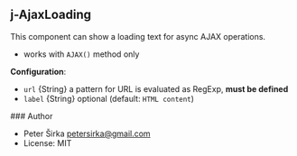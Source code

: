 ## j-AjaxLoading

This component can show a loading text for async AJAX operations.

- works with `AJAX()` method only

__Configuration__:

- `url` {String} a pattern for URL is evaluated as RegExp, __must be defined__
- `label` {String} optional (default: `HTML content`)

### Author

- Peter Širka <petersirka@gmail.com>
- License: MIT
